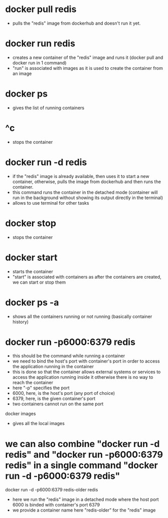# docker pull redis
- pulls the "redis" image from dockerhub and doesn't run it yet.

# docker run redis
- creates a new container of the "redis" image and runs it  (docker pull and docker run in 1 command)
- "run" is associated with images as it is used to create the container from an image

# docker ps
- gives the list of running containers

# ^c
- stops the container

# docker run -d redis
- if the "redis" image is already available, then uses it to start a new container, otherwise, pulls the image from dockerhub and then runs the container.
- this command runs the container in the detached mode (container will run in the background without showing its output directly in the terminal)
- allows to use terminal for other tasks

# docker stop <container id>
- stops the container

# docker start <container id>
- starts the container
- "start" is associated with containers as after the containers are created, we can start or stop them

# docker ps -a
- shows all the containers running or not running (basically container history)

# docker run -p6000:6379 redis
- this should be the command while running a container
- we need to bind the host's port with container's port in order to access the application running in the container 
- this is done so that the container allows external systems or services to access the application running inside it otherwise there is no way to reach the container
- here "-p" specifies the port
- 6000, here, is the host's port (any port of choice)
- 6379, here, is the given container's port
- two containers cannot run on the same port

docker images
- gives all the local images

# we can also combine "docker run -d redis" and "docker run -p6000:6379 redis" in a single command "docker run -d -p6000:6379 redis"

docker run -d -p6000:6379 redis-older redis
- here we run the "redis" image in a detached mode where the host port  6000 is binded with container's port 6379
- we provide a container name here "redis-older" for the "redis" image
